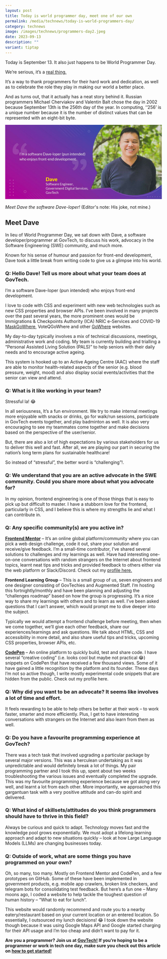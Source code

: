 ```yaml
---
layout: post
title: Today is world programmer day, meet one of our own
permalink: /media/technews/today-is-world-programmers-day/
category: technews
image: /images/technews/programmers-day2.jpeg
date: 2023-09-13
description: ""
variant: tiptap
---
```

Today is September 13. It also just happens to be World Programmer Day. 

We’re serious, it’s a [real thing.](https://en.wikipedia.org/wiki/Programmer%27s_Day)

It’s a way to thank programmers for their hard work and dedication, as well as to celebrate the role they play in making our world a better place. 

And as turns out, that it actually has a neat story behind it. Russian programmers Michael Cherviakov and Valentin Balt chose the day in 2002 because September 13th is the 256th day of the year.
In computing, ‘‘256’ is a unique number because it is the number of distinct values that can be represented with an eight-bit byte. 

![Dave the Daveloper](/images/technews/programmers-day2.jpeg)

*Meet Dave the software Dave-loper!* (Editor's note: His joke, not mine.)

## Meet Dave
In lieu of World Programmer Day, we sat down with Dave, a software developer/programmer at GovTech, to discuss his work, advocacy in the Software Engineering (SWE) community, and much more. 

Known for his sense of humour and passion for front-end development, Dave took a little break from writing code to give us a glimpse into his world.

### Q: Hello Dave! Tell us more about what your team does at GovTech.
I’m a software Dave-loper (pun intended) who enjoys front-end development. 

I love to code with CSS and experiment with new web technologies such as new CSS properties and browser APIs. I’ve been involved in many projects over the past several years, the more prominent ones would be Immigrations & Checkpoints Authority (ICA) NRIC e-Services and COVID-19 [MaskGoWhere](https://mask.gowhere.gov.sg/), VoteQGoWhere and other [GoWhere](https://www.gowhere.gov.sg/) websites. 

My day-to-day typically involves a mix of technical discussions, meetings, administrative work and coding.
My team is currently building and trialling a “Personal Assisted Living Solution (PALS)” to help seniors with their daily needs and to encourage active ageing. 

This system is hooked up to an Active Ageing Centre (AAC) where the staff are able to monitor health-related aspects of the senior (e.g. blood pressure, weight, mood) and also display social events/activities that the senior can view and attend.

### Q: What is it like working in your team?
Stressful la! 😂

In all seriousness,  It’s a fun environment. We try to make internal meetings more enjoyable with snacks or drinks, go for walk/run sessions, participate in GovTech events together, and play badminton as well. It is also very encouraging to see my teammates come together and make decisions based on the perspective of the user/senior.

But, there are also a lot of high expectations by various stakeholders for us to deliver this well and fast. After all, we are playing our part in securing the nation’s long term plans for sustainable healthcare!

So instead of “stressful”, the  better word is “challenging”!.

### Q: We understand that you are an active advocate in the SWE community. Could you share more about what you advocate for?
In my opinion, frontend engineering is one of those things that is easy to pick up but difficult to master. I have a stubborn love for the frontend, particularly in CSS, and I believe this is where my strengths lie and what I can contribute in.

### Q: Any specific community(s) are you active in?
**[Frontend Mentor](https://www.frontendmentor.io/)** – It’s an online global platform/community where you can pick a web design challenge, code it out, share your solution and receive/give feedback. 
I’m a small-time contributor, I’ve shared several solutions to challenges and my learnings as well. Have had interesting one-on-one conversations with random strangers on the Internet about frontend topics, learnt neat tips and tricks and provided feedback to others either via the web platform or Slack/Discord. Check out my [profile here.](https://www.frontendmentor.io/profile/Milleus) 

**Frontend Learning Group** – This is a small group of us, seven engineers and one designer consisting of GovTechies and Augmented Staff. 
I’m hosting this fortnightly/monthly and have been planning and adjusting the “challenges roadmap” based on how the group is progressing. It’s a nice way to share my learnings with others and to learn as well. I’ve been asked questions that I can’t answer, which would prompt me to dive deeper into the subject.

Typically we would attempt a frontend challenge before meeting, then when we come together, we’ll give each other feedback, share our experiences/learnings and ask questions. 
We talk about HTML, CSS and accessibility in more detail, and also share useful tips and tricks, upcoming CSS properties, browser APIs, etc.

**[CodePen](https://www.codepen.io)** – An online platform to quickly build, test and share code.
I have several “creative coding” (i.e. looks cool but maybe not practical 😂) snippets on CodePen that have received a few thousand views. 
Some of it have gained a little recognition by the platform and its founder. These days I’m not so active though, I write mostly experimental code snippets that are hidden from the public. Check out my profile here.

### Q: Why did you want to be an advocate? It seems like involves a lot of time and effort. 
It feels rewarding to be able to help others be better at their work – to work faster, smarter and more efficiently. Plus, I get to have interesting conversations with strangers on the Internet and also learn from them as well.

### Q: Do you have a favourite programming experience at GovTech?
There was a tech task that involved upgrading a particular package by several major versions. This was a herculean undertaking as it was unpredictable and would definitely break a lot of things. My pair programming partner and I took this up, spent about two weeks troubleshooting the various issues and eventually completed the upgrade.
This was my favourite programming experience because we got along very well, and learnt a lot from each other.  More importantly, we approached this gargantuan task with a very positive attitude and can-do spirit and delivered.

### Q: What kind of skillsets/attitudes do you think programmers should have to thrive in this field?
Always be curious and quick to adapt.  Technology moves fast and the knowledge pool grows exponentially. We must adopt a lifelong learning approach and adapt to new situations quickly – look at how Large Language Models (LLMs) are changing businesses today.


### Q: Outside of work, what are some things you have programmed on your own?
Oh, so many, too many. 
Mostly on Frontend Mentor and CodePen, and a few prototypes on GitHub. Some of these have been implemented in government products, e.g. mobile app crawlers, broken link checkers, and telegram bots for consolidating test feedback. 
But here’s a fun one – Many moons ago, I coded a website to help tackle the toughest question of human history – “What to eat for lunch”. 

This website would randomly recommend and route you to a nearby eatery/restaurant based on your current location or an entered location. So essentially, I outsourced my lunch decisions! 😂 
I took down the website though because it was using Google Maps API and Google started charging for their API usage and I’m too cheap and didn’t want to pay for it.


**Are you a programmer? Join us at [GovTech!](https://www.tech.gov.sg/careers/overview/) If you’re hoping to be a programmer or work in tech one day, make sure you check out this article on [how to get started!](https://www.tech.gov.sg/media/technews/want-to-get-into-tech)**